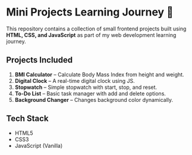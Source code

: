 
# Mini Projects Learning Journey 🚀

This repository contains a collection of small frontend projects built using **HTML, CSS, and JavaScript** as part of my web development learning journey.

## Projects Included

1. **BMI Calculator** – Calculate Body Mass Index from height and weight.
2. **Digital Clock** – A real-time digital clock using JS.
3. **Stopwatch** – Simple stopwatch with start, stop, and reset.
4. **To-Do List** – Basic task manager with add and delete options.
5. **Background Changer** – Changes background color dynamically.

## Tech Stack
- HTML5
- CSS3
- JavaScript (Vanilla)

